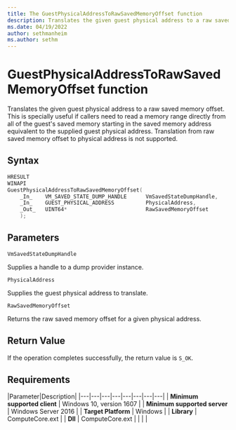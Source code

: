 ```yaml
---
title: The GuestPhysicalAddressToRawSavedMemoryOffset function
description: Translates the given guest physical address to a raw saved memory offset.
ms.date: 04/19/2022
author: sethmanheim
ms.author: sethm
---
```


# GuestPhysicalAddressToRawSavedMemoryOffset function

Translates the given guest physical address to a raw saved memory offset. This is specially useful if callers need to read a memory range directly from all of the guest's saved memory starting in the saved memory address equivalent to the supplied guest physical address. Translation from raw saved memory offset to physical address is not supported.

## Syntax

```C
HRESULT
WINAPI
GuestPhysicalAddressToRawSavedMemoryOffset(
    _In_    VM_SAVED_STATE_DUMP_HANDLE      VmSavedStateDumpHandle,
    _In_    GUEST_PHYSICAL_ADDRESS          PhysicalAddress,
    _Out_   UINT64*                         RawSavedMemoryOffset
    );
```

## Parameters

`VmSavedStateDumpHandle`

Supplies a handle to a dump provider instance.

`PhysicalAddress`

Supplies the guest physical address to translate.

`RawSavedMemoryOffset`

Returns the raw saved memory offset for a given physical address.

## Return Value

If the operation completes successfully, the return value is `S_OK`.

## Requirements

|Parameter|Description|
|---|---|---|---|---|---|---|---|
| **Minimum supported client** | Windows 10, version 1607 |
| **Minimum supported server** | Windows Server 2016 |
| **Target Platform** | Windows |
| **Library** | ComputeCore.ext |
| **Dll** | ComputeCore.ext |
|    |    |